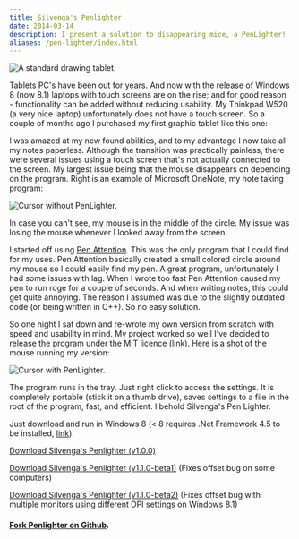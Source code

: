 ```yaml
---
title: Silvenga's Penlighter
date: 2014-03-14
description: I present a solution to disappearing mice, a PenLighter!
aliases: /pen-lighter/index.html
---
```


![A standard drawing tablet.](/posts/archive/content/images/2014/Mar/tablet_use_bamboo.jpg)

Tablets PC's have been out for years. And now with the release of Windows 8 (now 8.1) laptops with touch screens are on the rise; and for good reason - functionality can be added without reducing usability. My Thinkpad W520 (a very nice laptop) unfortunately does not have a touch screen. So a couple of months ago I purchased my first graphic tablet like this one:

I was amazed at my new found abilities, and to my advantage I now take all my notes paperless. Although the transition was practically painless, there were several issues using a touch screen that's not actually connected to the screen. My largest issue being that the mouse disappears on depending on the program. Right is an example of Microsoft OneNote, my note taking program:

![Cursor without PenLighter.](/posts/archive/content/images/2014/Jun/2014-06-21_21-27-47.png)

In case you can't see, my mouse is in the middle of the circle. My issue was losing the mouse whenever I looked away from the screen.

I started off using [Pen Attention](http://www.math.uaa.alaska.edu/~afkjm/PenAttention/). This was the only program that I could find for my uses. Pen Attention basically created a small colored circle around my mouse so I could easily find my pen. A great program, unfortunately I had some issues with lag. When I wrote too fast Pen Attention caused my pen to run roge for a couple of seconds. And when writing notes, this could get quite annoying. The reason I assumed was due to the slightly outdated code (or being written in C++). So no easy solution.

So one night I sat down and re-wrote my own version from scratch with speed and usability in mind. My project worked so well I've decided to release the program under the MIT licence ([link](/mit)). Here is a shot of the mouse running my version:

![Cursor with PenLighter.](/posts/archive/content/images/2014/Jun/2014-06-21_21-29-09.png)

The program runs in the tray. Just right click to access the settings. It is completely portable (stick it on a thumb drive), saves settings to a file in the root of the program, fast, and efficient. I behold Silvenga's Pen Lighter.

Just download and run in Windows 8 (< 8 requires .Net Framework 4.5 to be installed, [link](http://www.microsoft.com/en-us/download/details.aspx?id=30653)).

[Download Silvenga's Penlighter (v1.0.0)](https://github.com/Silvenga/Slight.PenLighter/releases/tag/v1.0.0)

[Download Silvenga's Penlighter (v1.1.0-beta1)](https://github.com/Silvenga/Slight.PenLighter/releases/tag/v1.1.0-beta1) (Fixes offset bug on some computers)

[Download Silvenga's Penlighter (v1.1.0-beta2)](https://github.com/Silvenga/Slight.PenLighter/releases/tag/v1.1.0-beta2) (Fixes offset bug with multiple monitors using different DPI settings on Windows 8.1)

#### [Fork Penlighter on Github](https://github.com/Silvenga/Slight.PenLighter).
